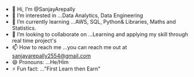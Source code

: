 - 👋 Hi, I’m @SanjayArepally
- 👀 I’m interested in ...Data Analytics, Data Engineering
- 🌱 I’m currently learning ...AWS, SQL, Python& Libraries, Maths and Statistics.
- 💞️ I’m looking to collaborate on ...Learning and applying my skill through  real time project's
- 📫 How to reach me ...you can reach me out at sanjayarepally2554@gmail.com
- 😄 Pronouns: ...He/Him
- ⚡ Fun fact: ..."First Learn then Earn"

<!---
SanjayArepally/SanjayArepally is a ✨ special ✨ repository because its `README.md` (this file) appears on your GitHub profile.
You can click the Preview link to take a look at your changes.
--->
